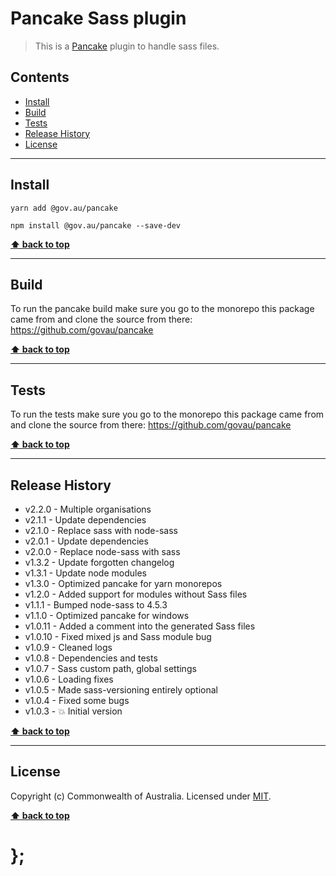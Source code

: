 Pancake Sass plugin
===================

> This is a [Pancake](https://github.com/govau/pancake) plugin to handle sass files.


## Contents

* [Install](#install)
* [Build](#build)
* [Tests](#tests)
* [Release History](#release-history)
* [License](#license)


----------------------------------------------------------------------------------------------------------------------------------------------------------------


## Install


```shell
yarn add @gov.au/pancake
```

```shell
npm install @gov.au/pancake --save-dev
```


**[⬆ back to top](#contents)**


----------------------------------------------------------------------------------------------------------------------------------------------------------------


## Build

To run the pancake build make sure you go to the monorepo this package came from and clone the source from there: https://github.com/govau/pancake


**[⬆ back to top](#contents)**


----------------------------------------------------------------------------------------------------------------------------------------------------------------


## Tests

To run the tests make sure you go to the monorepo this package came from and clone the source from there: https://github.com/govau/pancake


**[⬆ back to top](#contents)**


----------------------------------------------------------------------------------------------------------------------------------------------------------------


## Release History

* v2.2.0 - Multiple organisations
* v2.1.1 - Update dependencies
* v2.1.0 - Replace sass with node-sass
* v2.0.1 - Update dependencies
* v2.0.0 - Replace node-sass with sass
* v1.3.2 - Update forgotten changelog
* v1.3.1 - Update node modules
* v1.3.0  - Optimized pancake for yarn monorepos
* v1.2.0  - Added support for modules without Sass files
* v1.1.1  - Bumped node-sass to 4.5.3
* v1.1.0  - Optimized pancake for windows
* v1.0.11 - Added a comment into the generated Sass files
* v1.0.10 - Fixed mixed js and Sass module bug
* v1.0.9  - Cleaned logs
* v1.0.8  - Dependencies and tests
* v1.0.7  - Sass custom path, global settings
* v1.0.6  - Loading fixes
* v1.0.5  - Made sass-versioning entirely optional
* v1.0.4  - Fixed some bugs
* v1.0.3  - 💥 Initial version


**[⬆ back to top](#contents)**


----------------------------------------------------------------------------------------------------------------------------------------------------------------


## License

Copyright (c) Commonwealth of Australia.
Licensed under [MIT](https://raw.githubusercontent.com/govau/pancake/master/LICENSE).


**[⬆ back to top](#contents)**

# };

